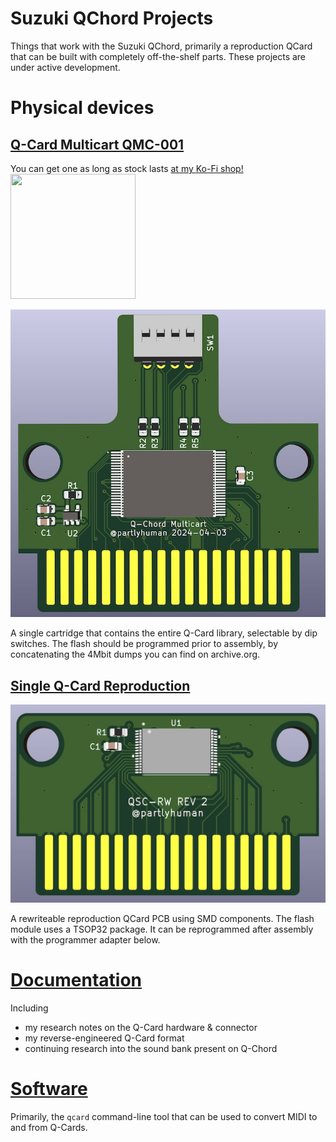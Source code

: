 # Suzuki QChord Projects

Things that work with the Suzuki QChord, primarily a reproduction QCard that can be built with completely off-the-shelf parts. These projects are under active development.

# Physical devices

## [Q-Card Multicart QMC-001](pcbs/qcard-multicart)

You can get one as long as stock lasts <a href="https://ko-fi.com/s/ca15ec594a">at my Ko-Fi shop!</a>
<br>
<a href="https://ko-fi.com/s/ca15ec594a"><img width="200" height="200" src="https://media0.giphy.com/media/ORCsWmFCkQ4KOZCWE7/200.gif"></a>


![PCB rendering](docs/img/multicart-front_proc.jpg)

A single cartridge that contains the entire Q-Card library, selectable by dip switches. The flash should be programmed prior to assembly, by concatenating the 4Mbit dumps you can find on archive.org.


## [Single Q-Card Reproduction](pcbs/qcard-single)

![PCB rendering](docs/img/rw-front.jpg)

A rewriteable reproduction QCard PCB using SMD components. The flash module uses a TSOP32 package. It can be reprogrammed after assembly with the programmer adapter below.

# [Documentation](docs/)

Including 

* my research notes on the Q-Card hardware & connector
* my reverse-engineered Q-Card format
* continuing research into the sound bank present on Q-Chord

# [Software](software/)

Primarily, the `qcard` command-line tool that can be used to convert MIDI to and from Q-Cards.

